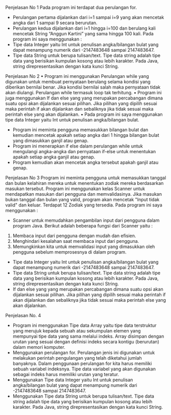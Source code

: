 Penjelasan No 1
Pada program ini terdapat dua perulangan for.
-	Perulangan pertama dijalankan dari i=1 sampai i=9 yang akan mencetak angka dari 1 sampai 9 secara berurutan.
-	Perulangan kedua dijalankan dari i=1 hingga i=100 dan berulang kali mencetak String “Anggun Kartini” yang sama hingga 100 kali.
Pada program ini saya menggunakan :
-	Tipe data Integer yaitu Int untuk penulisan angka/bilangan bulat yang dapat menampung numerik dari -2147483648 sampai 2147483647. 
-	Tipe data String untuk berupa tulisan/text. Tipe data string adalah tipe data yang berisikan kumpulan kosong atau lebih karakter. Pada Java, string direpresentasikan dengan kata kunci String.

Penjelasan No 2
•	Program ini menggunakan Perulangan while yang digunakan untuk membuat pernyataan berulang selama kondisi yang diberikan bernilai benar. Jika kondisi bernilai salah maka pernyataan tidak akan diulangi. Perulangan while termasuk loop tak terhitung.
•	Program ini juga menggunakan If dan else yang yang merupakan percabangan dimana suatu opsi akan dijalankan sesuai pilihan. Jika pilihan yang dipilih sesuai maka perintah if akan dijalankan dan sebaliknya jika tidak sesuai maka perintah else yang akan dijalankan.
•	 Pada program ini saya menggunakan tipe data Integer yaitu Int untuk penulisan angka/bilangan bulat. 
-	Program ini meminta pengguna memasukkan bilangan bulat dan kemudian mencetak apakah setiap angka dari 1 hingga bilangan bulat yang dimasukkan ganjil atau genap.
-	Program ini menerapkan if else dalam perulangan while untuk mengulangi angka-angka dan pernyataan if-else untuk menentukan apakah setiap angka ganjil atau genap. 
-	Program kemudian akan mencetak angka tersebut apakah ganjil atau genap.

Penjelasan No 3
Program ini meminta pengguna untuk memasukkan tanggal dan bulan kelahiran mereka untuk menentukan zodiak mereka berdasarkan masukan tersebut. Program ini menggunakan kelas Scanner untuk mendapatkan masukan dari pengguna dan memvalidasinya. Jika masukan bukan tanggal dan bulan yang valid, program akan mencetak "Input tidak valid" dan keluar. Terdapat 12 Zodiak yang tersedia.
Pada program ini saya menggunakan :
-	Scanner untuk memudahkan pengambilan input dari pengguna dalam program Java. Berikut adalah beberapa fungsi dari Scanner yaitu :
1.	Membaca input dari pengguna dengan mudah dan efisien.
2.	Menghindari kesalahan saat membaca input dari pengguna.
3.	Memungkinkan kita untuk memvalidasi input yang dimasukkan oleh pengguna sebelum memprosesnya di dalam program.
-	Tipe data Integer yaitu Int untuk penulisan angka/bilangan bulat yang dapat menampung numerik dari -2147483648 sampai 2147483647. 
-	Tipe data String untuk berupa tulisan/text. Tipe data string adalah tipe data yang berisikan kumpulan kosong atau lebih karakter. Pada Java, string direpresentasikan dengan kata kunci String.
-	If dan else yang yang merupakan percabangan dimana suatu opsi akan dijalankan sesuai pilihan. Jika pilihan yang dipilih sesuai maka perintah if akan dijalankan dan sebaliknya jika tidak sesuai maka perintah else yang akan dijalankan.

Penjelasan No. 4
-	Program ini menggunakan Tipe data Array yaitu tipe data terstruktur yang merujuk kepada sebuah atau sekumpulan elemen yang mempunyai tipe data yang sama melalui indeks. Array disimpan dengan urutan yang sesuai dengan definisi indeks secara kontigu (berurutan) dalam memori komputer.
-	Menggunakan perulangan for. Perulangan jenis ini digunakan untuk melakukan perintah pengulangan yang telah diketahui jumlah banyaknya. Dalam penggunaan perulangan for kita harus memiliki sebuah variabel indeksnya. Tipe data variabel yang akan digunakan sebagai indeks harus memiliki urutan yang teratur.
-	Menggunakan Tipe data Integer yaitu Int untuk penulisan angka/bilangan bulat yang dapat menampung numerik dari -2147483648 sampai 2147483647. 
-	Menggunakan Tipe data String untuk berupa tulisan/text. Tipe data string adalah tipe data yang berisikan kumpulan kosong atau lebih karakter. Pada Java, string direpresentasikan dengan kata kunci String.


